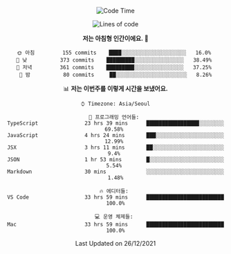 <div align='center'>
 
<!--START_SECTION:waka-->
![Code Time](http://img.shields.io/badge/Code%20Time-952%20hrs%2018%20mins-blue)

![Lines of code](https://img.shields.io/badge/%EC%A0%80%EB%8A%94%20%EC%97%AC%ED%83%9C%EA%B9%8C%EC%A7%80%20-60%20Thousand%20%EC%A4%84%EC%9D%98%20%EC%BD%94%EB%93%9C%EB%A5%BC%20%EC%9E%91%EC%84%B1%ED%96%88%EC%96%B4%EC%9A%94.-blue)

**저는 아침형 인간이에요. 🐤** 

```text
🌞 아침         155 commits    ████░░░░░░░░░░░░░░░░░░░░░   16.0% 
🌆 낮　         373 commits    █████████░░░░░░░░░░░░░░░░   38.49% 
🌃 저녁         361 commits    █████████░░░░░░░░░░░░░░░░   37.25% 
🌙 밤　         80 commits     ██░░░░░░░░░░░░░░░░░░░░░░░   8.26%

```


📊 **저는 이번주를 이렇게 시간을 보냈어요.** 

```text
⌚︎ Timezone: Asia/Seoul

💬 프로그래밍 언어들: 
TypeScript               23 hrs 39 mins      █████████████████░░░░░░░░   69.58% 
JavaScript               4 hrs 24 mins       ███░░░░░░░░░░░░░░░░░░░░░░   12.99% 
JSX                      3 hrs 11 mins       ██░░░░░░░░░░░░░░░░░░░░░░░   9.4% 
JSON                     1 hr 53 mins        █░░░░░░░░░░░░░░░░░░░░░░░░   5.54% 
Markdown                 30 mins             ░░░░░░░░░░░░░░░░░░░░░░░░░   1.48%

🔥 에디터들: 
VS Code                  33 hrs 59 mins      █████████████████████████   100.0%

💻 운영 체제들: 
Mac                      33 hrs 59 mins      █████████████████████████   100.0%

```


 Last Updated on 26/12/2021
<!--END_SECTION:waka-->
 </div>
<!---
Emewjin/Emewjin is a ✨ special ✨ repository because its `README.md` (this file) appears on your GitHub profile.
You can click the Preview link to take a look at your changes.
--->
